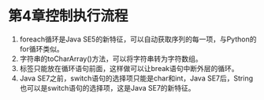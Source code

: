 # 第4章控制执行流程

1.  foreach循环是Java SE5的新特征，可以自动获取序列的每一项，与Python的for循环类似。
2.  字符串的toCharArray()方法，可以将字符串转为字符数组。
3.  标签只能放在循环语句前面，这样做可以让break语句中断外层的循环。
4.  Java SE7之前，switch语句的选择项只能是char和int，Java SE7后，String也可以是switch语句的选择项，这是Java SE7的新特征。
